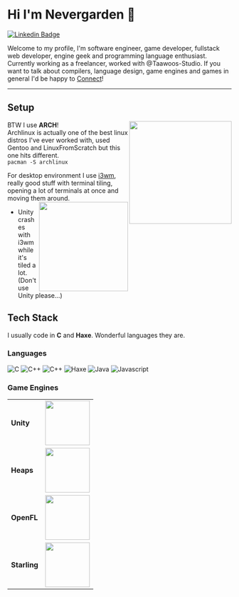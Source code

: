 # Hi I'm Nevergarden 👋  
[![Linkedin Badge](https://img.shields.io/badge/-nevergarden-blue?style=flat&logo=Linkedin&logoColor=white&link=https://www.linkedin.com/in/nevergarden/)](https://www.linkedin.com/in/nevergarden/)

Welcome to my profile, I'm software engineer, game developer, fullstack web developer, engine geek and programming language enthusiast. Currently working as a freelancer, worked with @Taawoos-Studio.
If you want to talk about compilers, language design, game engines and games in general I'd be happy to [Connect](https://www.linkedin.com/in/nevergarden/)!

-------
## Setup  
BTW I use **ARCH**! <img align='right' src="https://archlinux.org/static/logos/archlinux-logo-black-scalable.f931920e6cdb.svg" width="230">  
Archlinux is actually one of the best linux distros I've ever worked with, used Gentoo and LinuxFromScratch but this one hits different.  
`pacman -S archlinux`

For desktop environment I use [i3wm](https://i3wm.org/), really good stuff with terminal tiling, opening a lot of terminals at once and moving them around. <img align='right' src="https://i3wm.org/img/logo.svg" width="200">  
+ Unity crashes with i3wm while it's tiled a lot. (Don't use Unity please...)

## Tech Stack
I usually code in **C** and **Haxe**. Wonderful languages they are.  
### Languages

![C](https://img.shields.io/badge/-C-000000?style=flat&logo=c)
![C++](https://img.shields.io/badge/-C++-000000?style=flat&logo=cplusplus)
![C++](https://img.shields.io/badge/-CSharp-000000?style=flat&logo=csharp)
![Haxe](https://img.shields.io/badge/-Haxe-000000?style=flat&logo=haxe)
![Java](https://img.shields.io/badge/-Java-000000?style=flat&logo=openjdk)
![Javascript](https://img.shields.io/badge/-Javascript-000000?style=flat&logo=javascript)

### Game Engines
<center>
<table>
<tr>
<td><b>Unity</b></td><td> <img height="100" src="https://upload.wikimedia.org/wikipedia/commons/1/19/Unity_Technologies_logo.svg"> </td>
</tr>
<tr>
<td><b>Heaps</b></td><td> <image height="100" src="https://heaps.io/img/logo.svg"> </td>
</tr>
<tr>
<td><b>OpenFL</b></td><td> <image height="100" src="https://raw.githubusercontent.com/openfl/openfl/HEAD/assets/openfl.png"> </td>
</tr>
<tr>
<td><b>Starling</b></td><td><center><image height="100" src="https://upload.wikimedia.org/wikipedia/commons/5/50/Starling-flying.png"></center></td>
</tr>
</table>
